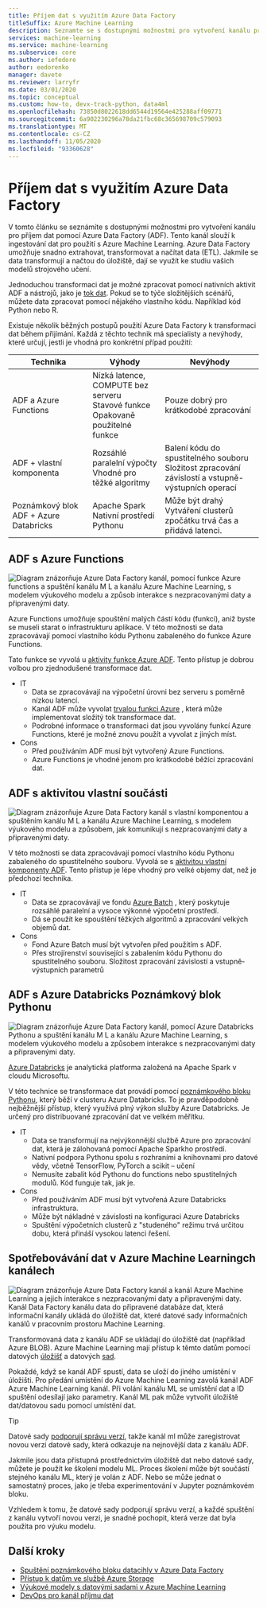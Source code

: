 ```yaml
---
title: Příjem dat s využitím Azure Data Factory
titleSuffix: Azure Machine Learning
description: Seznamte se s dostupnými možnostmi pro vytvoření kanálu pro příjem dat pomocí Azure Data Factory a výhod každého z nich.
services: machine-learning
ms.service: machine-learning
ms.subservice: core
ms.author: iefedore
author: eedorenko
manager: davete
ms.reviewer: larryfr
ms.date: 03/01/2020
ms.topic: conceptual
ms.custom: how-to, devx-track-python, data4ml
ms.openlocfilehash: 73850d8022618dd6544d19564e425288aff09771
ms.sourcegitcommit: 6a902230296a78da21fbc68c365698709c579093
ms.translationtype: MT
ms.contentlocale: cs-CZ
ms.lasthandoff: 11/05/2020
ms.locfileid: "93360628"
---
```

# <a name="data-ingestion-with-azure-data-factory"></a>Příjem dat s využitím Azure Data Factory

V tomto článku se seznámíte s dostupnými možnostmi pro vytvoření kanálu pro příjem dat pomocí Azure Data Factory (ADF). Tento kanál slouží k ingestování dat pro použití s Azure Machine Learning. Azure Data Factory umožňuje snadno extrahovat, transformovat a načítat data (ETL). Jakmile se data transformují a načtou do úložiště, dají se využít ke studiu vašich modelů strojového učení.

Jednoduchou transformaci dat je možné zpracovat pomocí nativních aktivit ADF a nástrojů, jako je [tok dat](../data-factory/control-flow-execute-data-flow-activity.md). Pokud se to týče složitějších scénářů, můžete data zpracovat pomocí nějakého vlastního kódu. Například kód Python nebo R.

Existuje několik běžných postupů použití Azure Data Factory k transformaci dat během přijímání. Každá z těchto technik má specialisty a nevýhody, které určují, jestli je vhodná pro konkrétní případ použití:

| Technika | Výhody | Nevýhody |
| ----- | ----- | ----- |
| ADF a Azure Functions | Nízká latence, COMPUTE bez serveru</br>Stavové funkce</br>Opakovaně použitelné funkce | Pouze dobrý pro krátkodobé zpracování |
| ADF + vlastní komponenta | Rozsáhlé paralelní výpočty</br>Vhodné pro těžké algoritmy | Balení kódu do spustitelného souboru</br>Složitost zpracování závislostí a vstupně-výstupních operací |
| Poznámkový blok ADF + Azure Databricks | Apache Spark</br>Nativní prostředí Pythonu | Může být drahý</br>Vytváření clusterů zpočátku trvá čas a přidává latenci.

## <a name="adf-with-azure-functions"></a>ADF s Azure Functions

![Diagram znázorňuje Azure Data Factory kanál, pomocí funkce Azure functions a spuštění kanálu M L a kanálu Azure Machine Learning, s modelem výukového modelu a způsob interakce s nezpracovanými daty a připravenými daty.](media/how-to-data-ingest-adf/adf-function.png)

Azure Functions umožňuje spouštění malých částí kódu (funkcí), aniž byste se museli starat o infrastrukturu aplikace. V této možnosti se data zpracovávají pomocí vlastního kódu Pythonu zabaleného do funkce Azure Functions. 

Tato funkce se vyvolá u [aktivity funkce Azure ADF](../data-factory/control-flow-azure-function-activity.md). Tento přístup je dobrou volbou pro zjednodušené transformace dat. 

* IT
    * Data se zpracovávají na výpočetní úrovni bez serveru s poměrně nízkou latencí.
    * Kanál ADF může vyvolat [trvalou funkci Azure](../azure-functions/durable/durable-functions-overview.md) , která může implementovat složitý tok transformace dat. 
    * Podrobné informace o transformaci dat jsou vyvolány funkcí Azure Functions, které je možné znovu použít a vyvolat z jiných míst.
* Cons
    * Před používáním ADF musí být vytvořený Azure Functions.
    * Azure Functions je vhodné jenom pro krátkodobé běžící zpracování dat.

## <a name="adf-with-custom-component-activity"></a>ADF s aktivitou vlastní součásti

![Diagram znázorňuje Azure Data Factory kanál s vlastní komponentou a spuštěním kanálu M L a kanálu Azure Machine Learning, s modelem výukového modelu a způsobem, jak komunikují s nezpracovanými daty a připravenými daty.](media/how-to-data-ingest-adf/adf-customcomponent.png)

V této možnosti se data zpracovávají pomocí vlastního kódu Pythonu zabaleného do spustitelného souboru. Vyvolá se s [aktivitou vlastní komponenty ADF](../data-factory/transform-data-using-dotnet-custom-activity.md). Tento přístup je lépe vhodný pro velké objemy dat, než je předchozí technika.

* IT
    * Data se zpracovávají ve fondu [Azure Batch](../batch/batch-technical-overview.md) , který poskytuje rozsáhlé paralelní a vysoce výkonné výpočetní prostředí.
    * Dá se použít ke spouštění těžkých algoritmů a zpracování velkých objemů dat.
* Cons
    * Fond Azure Batch musí být vytvořen před použitím s ADF.
    * Přes strojírenství související s zabalením kódu Pythonu do spustitelného souboru. Složitost zpracování závislostí a vstupně-výstupních parametrů

## <a name="adf-with-azure-databricks-python-notebook"></a>ADF s Azure Databricks Poznámkový blok Pythonu

![Diagram znázorňuje Azure Data Factory kanál, pomocí Azure Databricks Pythonu a spuštění kanálu M L a kanálu Azure Machine Learning, s modelem výukového modelu a způsobem interakce s nezpracovanými daty a připravenými daty.](media/how-to-data-ingest-adf/adf-databricks.png)

[Azure Databricks](https://azure.microsoft.com/services/databricks/) je analytická platforma založená na Apache Spark v cloudu Microsoftu.

V této technice se transformace dat provádí pomocí [poznámkového bloku Pythonu](../data-factory/transform-data-using-databricks-notebook.md), který běží v clusteru Azure Databricks. To je pravděpodobně nejběžnější přístup, který využívá plný výkon služby Azure Databricks. Je určený pro distribuované zpracování dat ve velkém měřítku.

* IT
    * Data se transformují na nejvýkonnější službě Azure pro zpracování dat, která je zálohovaná pomocí Apache Sparkho prostředí.
    * Nativní podpora Pythonu spolu s rozhraními a knihovnami pro datové vědy, včetně TensorFlow, PyTorch a scikit – učení
    * Nemusíte zabalit kód Pythonu do functions nebo spustitelných modulů. Kód funguje tak, jak je.
* Cons
    * Před používáním ADF musí být vytvořená Azure Databricks infrastruktura.
    * Může být nákladné v závislosti na konfiguraci Azure Databricks
    * Spuštění výpočetních clusterů z "studeného" režimu trvá určitou dobu, která přináší vysokou latenci řešení. 
    

## <a name="consuming-data-in-azure-machine-learning-pipelines"></a>Spotřebovávání dat v Azure Machine Learningch kanálech

![Diagram znázorňuje Azure Data Factory kanál a kanál Azure Machine Learning a jejich interakce s nezpracovanými daty a připravenými daty. Kanál Data Factory kanálu data do připravené databáze dat, která informační kanály ukládá do úložiště dat, které datové sady informačních kanálů v pracovním prostoru Machine Learning.](media/how-to-data-ingest-adf/aml-dataset.png)

Transformovaná data z kanálu ADF se ukládají do úložiště dat (například Azure BLOB). Azure Machine Learning mají přístup k těmto datům pomocí datových [úložišť](./how-to-access-data.md#create-and-register-datastores) a datových [sad](./how-to-create-register-datasets.md).

Pokaždé, když se kanál ADF spustí, data se uloží do jiného umístění v úložišti. Pro předání umístění do Azure Machine Learning zavolá kanál ADF Azure Machine Learning kanál. Při volání kanálu ML se umístění dat a ID spuštění odesílají jako parametry. Kanál ML pak může vytvořit úložiště dat/datovou sadu pomocí umístění dat. 

> [!TIP]
> Datové sady [podporují správu verzí](./how-to-version-track-datasets.md), takže kanál ml může zaregistrovat novou verzi datové sady, která odkazuje na nejnovější data z kanálu ADF.

Jakmile jsou data přístupná prostřednictvím úložiště dat nebo datové sady, můžete je použít ke školení modelu ML. Proces školení může být součástí stejného kanálu ML, který je volán z ADF. Nebo se může jednat o samostatný proces, jako je třeba experimentování v Jupyter poznámkovém bloku.

Vzhledem k tomu, že datové sady podporují správu verzí, a každé spuštění z kanálu vytvoří novou verzi, je snadné pochopit, která verze dat byla použita pro výuku modelu.

## <a name="next-steps"></a>Další kroky

* [Spuštění poznámkového bloku datacihly v Azure Data Factory](../data-factory/transform-data-using-databricks-notebook.md)
* [Přístup k datům ve službě Azure Storage](./how-to-access-data.md#create-and-register-datastores)
* [Výukové modely s datovými sadami v Azure Machine Learning](./how-to-train-with-datasets.md)
* [DevOps pro kanál příjmu dat](./how-to-cicd-data-ingestion.md)